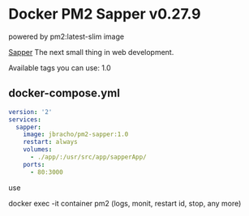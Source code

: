Docker PM2 Sapper v0.27.9
========
powered by pm2:latest-slim image

[Sapper][1] The next small thing in web development.



Available tags you can use: 1.0

## docker-compose.yml

```yaml
version: '2'
services:
  sapper:
    image: jbracho/pm2-sapper:1.0
    restart: always
    volumes:
      - ./app/:/usr/src/app/sapperApp/
    ports:
      - 80:3000
```

use

docker exec -it container pm2 (logs, monit, restart id, stop, any more)


[1]: https://sapper.svelte.dev
